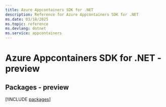```yaml
---
title: Azure Appcontainers SDK for .NET
description: Reference for Azure Appcontainers SDK for .NET
ms.date: 03/18/2025
ms.topic: reference
ms.devlang: dotnet
ms.service: appcontainers
---
```

# Azure Appcontainers SDK for .NET - preview
## Packages - preview
[!INCLUDE [packages](appcontainers-index.md)]